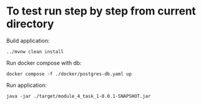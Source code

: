 # To test run step by step from current directory
Build application:
```shell
../mvnw clean install
```
Run docker compose with db:
```shell
docker compose -f ./docker/postgres-db.yaml up
```
Run application:
```shell
java -jar ./target/module_4_task_1-0.0.1-SNAPSHOT.jar
```